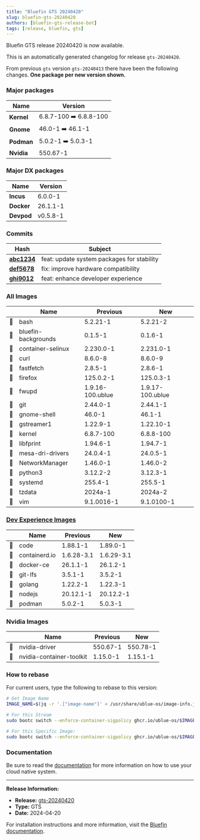 ```yaml
---
title: "Bluefin GTS 20240420"
slug: bluefin-gts-20240420
authors: [bluefin-gts-release-bot]
tags: [release, bluefin, gts]
---
```


Bluefin GTS release 20240420 is now available.

<!--truncate-->

This is an automatically generated changelog for release `gts-20240420`.

From previous `gts` version `gts-20240413` there have been the following changes. **One package per new version shown.**

### Major packages

| Name       | Version                |
| ---------- | ---------------------- |
| **Kernel** | 6.8.7-100 ➡️ 6.8.8-100 |
| **Gnome**  | 46.0-1 ➡️ 46.1-1       |
| **Podman** | 5.0.2-1 ➡️ 5.0.3-1     |
| **Nvidia** | 550.67-1               |

### Major DX packages

| Name       | Version  |
| ---------- | -------- |
| **Incus**  | 6.0.0-1  |
| **Docker** | 26.1.1-1 |
| **Devpod** | v0.5.8-1 |

### Commits

| Hash                                                                                                | Subject                                    |
| --------------------------------------------------------------------------------------------------- | ------------------------------------------ |
| **[abc1234](https://github.com/ublue-os/bluefin/commit/abc1234567890abcdef1234567890abcdef123456)** | feat: update system packages for stability |
| **[def5678](https://github.com/ublue-os/bluefin/commit/def5678901234567890abcdef1234567890abcdef)** | fix: improve hardware compatibility        |
| **[ghi9012](https://github.com/ublue-os/bluefin/commit/ghi9012345678901234567890abcdef1234567890)** | feat: enhance developer experience         |

### All Images

|     | Name                | Previous         | New              |
| --- | ------------------- | ---------------- | ---------------- |
| 🔄  | bash                | 5.2.21-1         | 5.2.21-2         |
| 🔄  | bluefin-backgrounds | 0.1.5-1          | 0.1.6-1          |
| 🔄  | container-selinux   | 2.230.0-1        | 2.231.0-1        |
| 🔄  | curl                | 8.6.0-8          | 8.6.0-9          |
| 🔄  | fastfetch           | 2.8.5-1          | 2.8.6-1          |
| 🔄  | firefox             | 125.0.2-1        | 125.0.3-1        |
| 🔄  | fwupd               | 1.9.16-100.ublue | 1.9.17-100.ublue |
| 🔄  | git                 | 2.44.0-1         | 2.44.1-1         |
| 🔄  | gnome-shell         | 46.0-1           | 46.1-1           |
| 🔄  | gstreamer1          | 1.22.9-1         | 1.22.10-1        |
| 🔄  | kernel              | 6.8.7-100        | 6.8.8-100        |
| 🔄  | libfprint           | 1.94.6-1         | 1.94.7-1         |
| 🔄  | mesa-dri-drivers    | 24.0.4-1         | 24.0.5-1         |
| 🔄  | NetworkManager      | 1.46.0-1         | 1.46.0-2         |
| 🔄  | python3             | 3.12.2-2         | 3.12.3-1         |
| 🔄  | systemd             | 255.4-1          | 255.5-1          |
| 🔄  | tzdata              | 2024a-1          | 2024a-2          |
| 🔄  | vim                 | 9.1.0016-1       | 9.1.0100-1       |

### [Dev Experience Images](https://docs.projectbluefin.io/bluefin-dx)

|     | Name          | Previous   | New        |
| --- | ------------- | ---------- | ---------- |
| 🔄  | code          | 1.88.1-1   | 1.89.0-1   |
| 🔄  | containerd.io | 1.6.28-3.1 | 1.6.29-3.1 |
| 🔄  | docker-ce     | 26.1.1-1   | 26.1.2-1   |
| 🔄  | git-lfs       | 3.5.1-1    | 3.5.2-1    |
| 🔄  | golang        | 1.22.2-1   | 1.22.3-1   |
| 🔄  | nodejs        | 20.12.1-1  | 20.12.2-1  |
| 🔄  | podman        | 5.0.2-1    | 5.0.3-1    |

### Nvidia Images

|     | Name                     | Previous | New      |
| --- | ------------------------ | -------- | -------- |
| 🔄  | nvidia-driver            | 550.67-1 | 550.78-1 |
| 🔄  | nvidia-container-toolkit | 1.15.0-1 | 1.15.1-1 |

### How to rebase

For current users, type the following to rebase to this version:

```bash
# Get Image Name
IMAGE_NAME=$(jq -r '.["image-name"]' < /usr/share/ublue-os/image-info.json)

# For this Stream
sudo bootc switch --enforce-container-sigpolicy ghcr.io/ublue-os/$IMAGE_NAME:gts

# For this Specific Image:
sudo bootc switch --enforce-container-sigpolicy ghcr.io/ublue-os/$IMAGE_NAME:gts-20240420
```

### Documentation

Be sure to read the [documentation](https://docs.projectbluefin.io/) for more information
on how to use your cloud native system.

---

**Release Information:**

- **Release:** [gts-20240420](https://github.com/ublue-os/bluefin/releases/tag/gts-20240420)
- **Type:** GTS
- **Date:** 2024-04-20

For installation instructions and more information, visit the [Bluefin documentation](https://docs.projectbluefin.io/).
